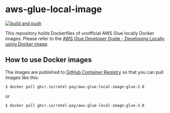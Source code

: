 # aws-glue-local-image

[![build and push](https://github.com/ratel-pay/aws-glue-local-image/actions/workflows/build.yml/badge.svg?branch=main)](https://github.com/ratel-pay/aws-glue-local-image/actions/workflows/build.yml)

This repository holds Dockerfiles of unofficial AWS Glue locally Docker images.
Please refer to the [AWS Glue Developer Guide - Developing Locally using Docker image](https://docs.aws.amazon.com/glue/latest/dg/aws-glue-programming-etl-libraries.html#develop-local-docker-image).

## How to use Docker images

The images are published to [GitHub Container Registry](https://github.com/ratel-pay/aws-glue-local-image/pkgs/container/aws-glue-local-image) so that you can pull images like this:

```
$ docker pull ghcr.io/ratel-pay/aws-glue-local-image:glue-2.0
```

or

```
$ docker pull ghcr.io/ratel-pay/aws-glue-local-image:glue-3.0
```
